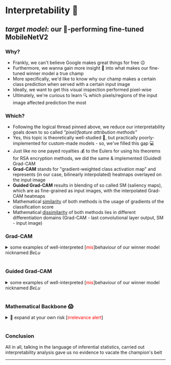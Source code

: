# Interpretability 🍃
## *target model*: our 🥇-performing fine-tuned MobileNetV2
### Why?
- Frankly, we can't believe Google makes great things for free 😉
- Furthermore, we wanna gain more insight 🧐 into what makes our fine-tuned winner model a true champ
- More specifically, we'd like to know why our champ makes a certain class prediction when served with a certain input image
- Ideally, we want to get this visual inspection performed pixel-wise
- Ultimately, we're curious to learn 🔍 which pixels/regions of the input image affected prediction the most

### Which?
- Following the logical thread pinned above, we reduce our interpretability goals down to so called *"pixel/feature attribution methods"*
- Yes, this topic is theoretically well-studied 📰, but practically poorly-implemented for custom-made models - so, we've filled this gap 💻
- Just like no one payed royalties 💰 to the Eulers for using his theorems for RSA encryption methods, we did the same & implemented (Guided) Grad-CAM
- **Grad-CAM** stands for "gradient-weighted class activation map" and represents (in our case, bilinearly interpolated) heatmaps overlayed on the input image
- **Guided Grad-CAM** results in blending of so called SM (saliency maps), which are as fine-grained as input images, with the interpolated Grad-CAM heatmaps
- Mathematical <ins>similarity</ins> of both methods is the usage of gradients of the classification score
- Mathematical <ins>dissimilarity</ins> of both methods lies in different differentiation domains (Grad-CAM - last convolutional layer output, SM - input image) 

### Grad-CAM
<details>
  <summary>some examples of well-interpreted [<span style="color:red">mis</span>]behaviour of our winner model nicknamed <i>BeLu</i></summary>
  <div align="left">
  ![Technical summary of model](web/img/grad_cam.png)
  </div>
</details>
<br>

### Guided Grad-CAM
<details>
  <summary>some examples of well-interpreted [<span style="color:red">mis</span>]behaviour of our winner model nicknamed <i>BeLu</i></summary>
  <div align="left">
  ![Technical summary of model](web/img/guided_grad_cam.png)
  </div>
</details>
<br>

### Mathematical Backbone 😱
<details>
  <summary>📢 expand at your own risk [<span style="color:red">irrelevance alert</span>]</summary>
  <object data="http://nuclear.ucdavis.edu/~tgutierr/files/sml2.pdf" type="application/pdf" width="700px" height="700px">
    <embed src="http://nuclear.ucdavis.edu/~tgutierr/files/sml2.pdf">
        <p>This browser does not support PDFs. Please download the PDF to view it: <a href="http://nuclear.ucdavis.edu/~tgutierr/files/sml2.pdf">Download PDF</a>.</p>
    </embed>
  </object>
</details>
<br>

### Conclusion
All in all, talking in the language of inferential statistics, carried out interpretability analysis gave us no evidence to vacate the champion's belt

***